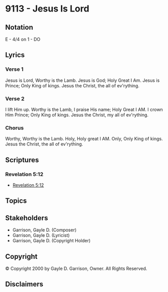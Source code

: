 # 9113 - Jesus Is Lord

## Notation

E - 4/4 on 1 - DO

## Lyrics

### Verse 1

Jesus is Lord, Worthy is the Lamb. Jesus is God; Holy Great I Am. Jesus is Prince; Only King of kings. Jesus the Christ, the all of ev'rything.

### Verse 2

I lift Him up. Worthy is the Lamb, I praise His name; Holy Great I AM. I crown Him Prince; Only King of kings. Jesus the Christ, my all of ev'rything.

### Chorus

Worthy, Worthy is the Lamb. Holy, Holy great I AM. Only, Only King of kings. Jesus the Christ, the all of ev'rything.


## Scriptures

### Revelation 5:12

- [Revelation 5:12](https://www.biblegateway.com/passage/?search=Revelation%205%3A12)


## Topics


## Stakeholders

- Garrison, Gayle D. (Composer)
- Garrison, Gayle D. (Lyricist)
- Garrison, Gayle D. (Copyright Holder)

## Copyright

© Copyright 2000 by Gayle D. Garrison, Owner. All Rights Reserved.


## Disclaimers


